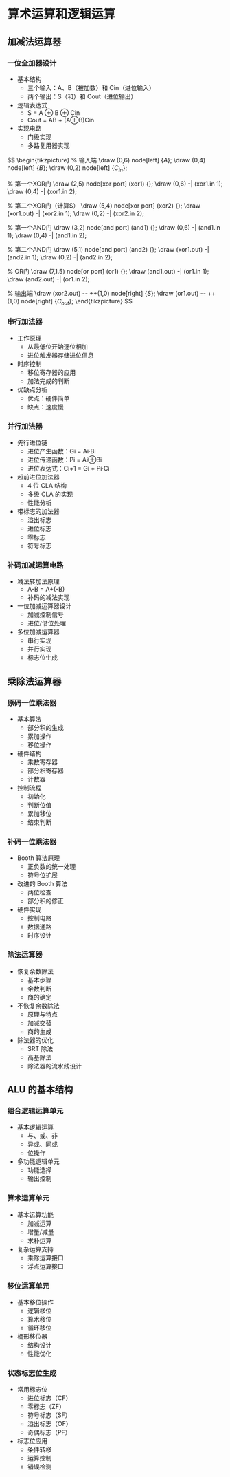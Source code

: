 # 算术运算和逻辑运算

## 加减法运算器

### 一位全加器设计

- 基本结构
  - 三个输入：A、B（被加数）和 Cin（进位输入）
  - 两个输出：S（和）和 Cout（进位输出）
- 逻辑表达式
  - S = A ⊕ B ⊕ Cin
  - Cout = AB + (A⊕B)Cin
- 实现电路
  - 门级实现
  - 多路复用器实现

$$
\begin{tikzpicture}
% 输入端
\draw (0,6) node[left] {$A$};
\draw (0,4) node[left] {$B$};
\draw (0,2) node[left] {$C_{in}$};

% 第一个XOR门
\draw (2,5) node[xor port] (xor1) {};
\draw (0,6) -| (xor1.in 1);
\draw (0,4) -| (xor1.in 2);

% 第二个XOR门（计算S）
\draw (5,4) node[xor port] (xor2) {};
\draw (xor1.out) -| (xor2.in 1);
\draw (0,2) -| (xor2.in 2);

% 第一个AND门
\draw (3,2) node[and port] (and1) {};
\draw (0,6) -| (and1.in 1);
\draw (0,4) -| (and1.in 2);

% 第二个AND门
\draw (5,1) node[and port] (and2) {};
\draw (xor1.out) -| (and2.in 1);
\draw (0,2) -| (and2.in 2);

% OR门
\draw (7,1.5) node[or port] (or1) {};
\draw (and1.out) -| (or1.in 1);
\draw (and2.out) -| (or1.in 2);

% 输出端
\draw (xor2.out) -- ++(1,0) node[right] {$S$};
\draw (or1.out) -- ++(1,0) node[right] {$C_{out}$};
\end{tikzpicture}
$$

### 串行加法器

- 工作原理
  - 从最低位开始逐位相加
  - 进位触发器存储进位信息
- 时序控制
  - 移位寄存器的应用
  - 加法完成的判断
- 优缺点分析
  - 优点：硬件简单
  - 缺点：速度慢

### 并行加法器

- 先行进位链
  - 进位产生函数：Gi = Ai·Bi
  - 进位传递函数：Pi = Ai⊕Bi
  - 进位表达式：Ci+1 = Gi + Pi·Ci
- 超前进位加法器
  - 4 位 CLA 结构
  - 多级 CLA 的实现
  - 性能分析
- 带标志的加法器
  - 溢出标志
  - 进位标志
  - 零标志
  - 符号标志

### 补码加减运算电路

- 减法转加法原理
  - A-B = A+(-B)
  - 补码的减法实现
- 一位加减运算器设计
  - 加减控制信号
  - 进位/借位处理
- 多位加减运算器
  - 串行实现
  - 并行实现
  - 标志位生成

## 乘除法运算器

### 原码一位乘法器

- 基本算法
  - 部分积的生成
  - 累加操作
  - 移位操作
- 硬件结构
  - 乘数寄存器
  - 部分积寄存器
  - 计数器
- 控制流程
  - 初始化
  - 判断位值
  - 累加移位
  - 结束判断

### 补码一位乘法器

- Booth 算法原理
  - 正负数的统一处理
  - 符号位扩展
- 改进的 Booth 算法
  - 两位检查
  - 部分积的修正
- 硬件实现
  - 控制电路
  - 数据通路
  - 时序设计

### 除法运算器

- 恢复余数除法
  - 基本步骤
  - 余数判断
  - 商的确定
- 不恢复余数除法
  - 原理与特点
  - 加减交替
  - 商的生成
- 除法器的优化
  - SRT 除法
  - 高基除法
  - 除法器的流水线设计

## ALU 的基本结构

### 组合逻辑运算单元

- 基本逻辑运算
  - 与、或、非
  - 异或、同或
  - 位操作
- 多功能逻辑单元
  - 功能选择
  - 输出控制

### 算术运算单元

- 基本运算功能
  - 加减运算
  - 增量/减量
  - 求补运算
- 复杂运算支持
  - 乘除运算接口
  - 浮点运算接口

### 移位运算单元

- 基本移位操作
  - 逻辑移位
  - 算术移位
  - 循环移位
- 桶形移位器
  - 结构设计
  - 性能优化

### 状态标志位生成

- 常用标志位
  - 进位标志（CF）
  - 零标志（ZF）
  - 符号标志（SF）
  - 溢出标志（OF）
  - 奇偶标志（PF）
- 标志位应用
  - 条件转移
  - 运算控制
  - 错误检测
